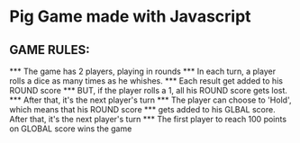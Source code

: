 # Pig Game made with Javascript

## GAME RULES:
 *** The game has 2 players, playing in rounds
 *** In each turn, a player rolls a dice as many times as he whishes. *** Each result get added to his ROUND score
 *** BUT, if the player rolls a 1, all his ROUND score gets lost. 
 *** After that, it's the next player's turn
 *** The player can choose to 'Hold', which means that his ROUND score *** gets added to his GLBAL score. After that, it's the next player's turn
 *** The first player to reach 100 points on GLOBAL score wins the game